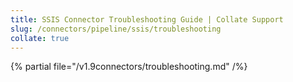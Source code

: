 ```yaml
---
title: SSIS Connector Troubleshooting Guide | Collate Support
slug: /connectors/pipeline/ssis/troubleshooting
collate: true
---
```


{% partial file="/v1.9connectors/troubleshooting.md" /%}
